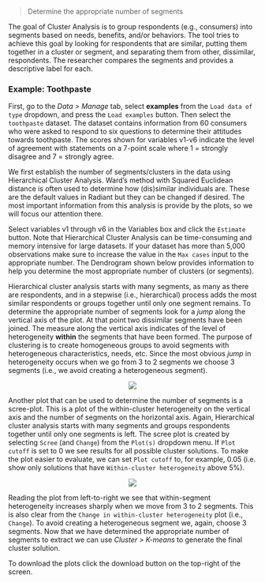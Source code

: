 > Determine the appropriate number of segments

The goal of Cluster Analysis is to group respondents (e.g., consumers) into segments based on needs, benefits, and/or behaviors. The tool tries to achieve this goal by looking for respondents that are similar, putting them together in a cluster or segment, and separating them from other, dissimilar, respondents. The researcher compares the segments and provides a descriptive label for each.

### Example: Toothpaste

First, go to the _Data > Manage_ tab, select **examples** from the `Load data of type` dropdown, and press the `Load examples` button. Then select the `toothpaste` dataset. The dataset contains information from 60 consumers who were asked to respond to six questions to determine their attitudes towards toothpaste. The scores shown for variables v1-v6 indicate the level of agreement with statements on a 7-point scale where 1 = strongly disagree and 7 = strongly agree.

We first establish the number of segments/clusters in the data using Hierarchical Cluster Analysis. Ward’s method with Squared Euclidean distance is often used to determine how (dis)similar individuals are. These are the default values in Radiant but they can be changed if desired. The most important information from this analysis is provide by the plots, so we will focus our attention there.

Select variables v1 through v6 in the Variables box and click the `Estimate` button. Note that Hierarchical Cluster Analysis can be time-consuming and memory intensive for large datasets. If your dataset has more than 5,000 observations make sure to increase the value in the `Max cases` input to the appropriate number. The Dendrogram shown below provides information to help you determine the most appropriate number of clusters (or segments).

Hierarchical cluster analysis starts with many segments, as many as there are respondents, and in a stepwise (i.e., hierarchical) process adds the most similar respondents or groups together until only one segment remains. To determine the appropriate number of segments look for a _jump_ along the vertical axis of the plot. At that point two dissimilar segments have been joined. The measure along the vertical axis indicates of the level of heterogeneity **within** the segments that have been formed. The purpose of clustering is to create homogeneous groups to avoid segments with heterogeneous characteristics, needs, etc. Since the most obvious _jump_ in heterogeneity occurs when we go from 3 to 2 segments we choose 3 segments (i.e., we avoid creating a heterogeneous segment).

<p align="center"><img src="https://radiant-rstats.github.io/docs/multivariate/figures_multivariate/hier_clus_dendro.png"></p>

Another plot that can be used to determine the number of segments is a scree-plot. This is a plot of the within-cluster heterogeneity on the vertical axis and the number of segments on the horizontal axis. Again, Hierarchical cluster analysis starts with many segments and groups respondents together until only one segments is left. The scree plot is created by selecting `Scree` (and `Change`) from the `Plot(s)` dropdown menu. If `Plot cutoff` is set to 0 we see results for all possible cluster solutions. To make the plot easier to evaluate, we can set `Plot cutoff` to, for example, 0.05 (i.e. show only solutions that have `Within-cluster heterogeneity` above 5%).

<p align="center"><img src="https://radiant-rstats.github.io/docs/multivariate/figures_multivariate/hier_clus_scree.png"></p>

Reading the plot from left-to-right we see that within-segment heterogeneity increases sharply when we move from 3 to 2 segments. This is also clear from the `Change in within-cluster heterogeneity` plot (i.e., `Change`). To avoid creating a heterogeneous segment we, again, choose 3 segments. Now that we have determined the appropriate number of segments to extract we can use _Cluster > K-means_ to generate the final cluster solution.

To download the plots click the download button on the top-right of the screen.
